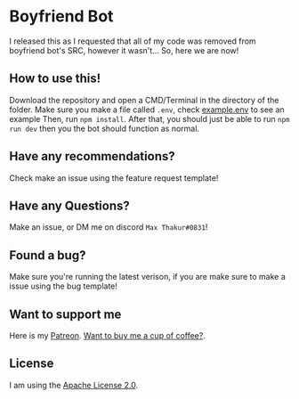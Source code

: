 # Boyfriend Bot
I released this as I requested that all of my code was removed from boyfriend bot's SRC, however it wasn't... So, here we are now!

## How to use this!
  Download the repository and open a CMD/Terminal in the directory of the folder.
  Make sure you make a file called `.env`, check [example.env](example.env) to see an example
  Then, run `npm install`.
  After that, you should just be able to run `npm run dev` then you the bot should function as normal.
## Have any recommendations?
  Check make an issue using the feature request template!
## Have any Questions? 
  Make an issue, or DM me on discord `Max Thakur#0831`!
## Found a bug?
  Make sure you're running the latest verison, if you are make sure to make a issue using the bug template!
## Want to support me
   Here is my [Patreon](https://www.patreon.com/MaxThakurCodes). 
   [Want to buy me a cup of coffee?](https://www.buymeacoffee.com/MaxThakurCodes).
## License
I am using the [Apache License 2.0](LICENSE).
